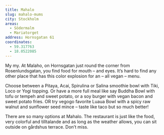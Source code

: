 ```yaml
---
title: Mahalo
slug: mahalo-mums
city: Stockholm
areas:
  - Södermalm
  - Mariatorget
address: Hornsgatan 61
coordinates:
  - 59.317763
  - 18.0522085
---
```


My my. At Malaho, on Hornsgatan just round the corner from Rosenlundsgatan, you find food for mouth – and eyes. It’s hard to find any other place that has this color explosion for an – all vegan – menu.

Choose between a Pitaya, Acai, Spirulina or Salina smoothie bowl with Tiki, Loco or Yogi topping. Or have a more full meal like say Buddha Bowl with tofu or tempeh and sweet potato, or a soy burger with vegan bacon and sweet potato fries. OR try vegogo favorite Luaua Bowl with a spicy raw walnut and sunflower seed mince – taste like taco but so much better!

There are so many options at Mahalo. The restaurant is just like the food, very colorful and tilltalande and as long as the weather allows, you can sit outside on gårdshus terrace. Don’t miss.
